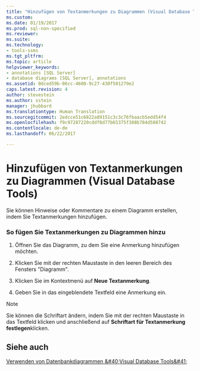 ```yaml
---
title: "Hinzufügen von Textanmerkungen zu Diagrammen (Visual Database Tools) | Microsoft-Dokumentation"
ms.custom: 
ms.date: 01/19/2017
ms.prod: sql-non-specified
ms.reviewer: 
ms.suite: 
ms.technology:
- tools-ssms
ms.tgt_pltfrm: 
ms.topic: article
helpviewer_keywords:
- annotations [SQL Server]
- database diagrams [SQL Server], annotations
ms.assetid: 0dced59b-06cc-4600-9c27-430f501279e2
caps.latest.revision: 4
author: stevestein
ms.author: sstein
manager: jhubbard
ms.translationtype: Human Translation
ms.sourcegitcommit: 2edcce51c6822a89151c3c3c76fbaacb5edd54f4
ms.openlocfilehash: f9c97287220cddf8d77b65375f308b784d508742
ms.contentlocale: de-de
ms.lasthandoff: 06/22/2017

---
```

# <a name="add-text-annotations-to-diagrams-visual-database-tools"></a>Hinzufügen von Textanmerkungen zu Diagrammen (Visual Database Tools)
Sie können Hinweise oder Kommentare zu einem Diagramm erstellen, indem Sie Textanmerkungen hinzufügen.  
  
### <a name="to-add-text-annotations-to-diagrams"></a>So fügen Sie Textanmerkungen zu Diagrammen hinzu  
  
1.  Öffnen Sie das Diagramm, zu dem Sie eine Anmerkung hinzufügen möchten.  
  
2.  Klicken Sie mit der rechten Maustaste in den leeren Bereich des Fensters "Diagramm".  
  
3.  Klicken Sie im Kontextmenü auf **Neue Textanmerkung**.  
  
4.  Geben Sie in das eingeblendete Textfeld eine Anmerkung ein.  
  
> [!NOTE]  
> Sie können die Schriftart ändern, indem Sie mit der rechten Maustaste in das Textfeld klicken und anschließend auf **Schriftart für Textanmerkung festlegen**klicken.  
  
## <a name="see-also"></a>Siehe auch  
[Verwenden von Datenbankdiagrammen &amp;#40;Visual Database Tools&amp;#41;](../../ssms/visual-db-tools/work-with-database-diagrams-visual-database-tools.md)  
  

